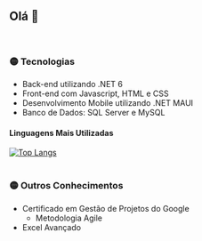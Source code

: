 ## Olá 👋
<br>

### :yellow_circle: Tecnologias

<ul>
  <li>Back-end utilizando .NET 6</li>
  <li>Front-end com Javascript, HTML e CSS</li>
  <li>Desenvolvimento Mobile utilizando .NET MAUI</li>
  <li>Banco de Dados: SQL Server e MySQL</li>
</ul>

#### Linguagens Mais Utilizadas

[![Top Langs](https://github-readme-stats.vercel.app/api/top-langs/?username=lucasdecardoso&theme=transparent&hide_title=true)](https://github.com/anuraghazra/github-readme-stats)
<br>
<br>
### :yellow_circle: Outros Conhecimentos

<ul>  
  <li>Certificado em Gestão de Projetos do Google
    <ul>
      <li>Metodologia Agile </li>
    </ul>
  </li>
  <li>Excel Avançado</li>
</ul>







<!--

**lucasdecardoso/lucasdecardoso** is a ✨ _special_ ✨ repository because its `README.md` (this file) appears on your GitHub profile.

Here are some ideas to get you started:

- 🔭 I’m currently working on ...
- 🌱 I’m currently learning ...
- 👯 I’m looking to collaborate on ...
- 🤔 I’m looking for help with ...
- 💬 Ask me about ...
- 📫 How to reach me: ...
- 😄 Pronouns: ...
- ⚡ Fun fact: ...
-->
